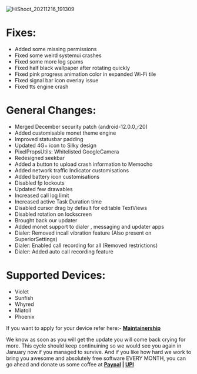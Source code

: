 ![HiShoot_20211216_191309](https://user-images.githubusercontent.com/29405483/146552265-6a0a7302-8a17-4f2c-b9fc-59b8407f3b14.png)

# Fixes:

- Added some missing permissions
- Fixed some weird systemui crashes
- Fixed some more log spams
- Fixed half black wallpaper after rotating quickly 
- Fixed pink progress animation color in expanded Wi-Fi tile 
- Fixed signal bar icon overlay issue 
- Fixed tts engine crash

# General Changes:

- Merged December security patch (android-12.0.0_r20)
- Added customisable monet theme engine
- Improved statusbar padding
- Updated 4G+ icon to Silky design
- PixelPropsUtils: Whitelisted GoogleCamera 
- Redesigned seekbar
- Added a button to upload crash information to Memocho
- Added network traffic Indicator customisations
- Added battery icon customisations
- Disabled fp lockouts
- Updated few drawables
- Increased call log limit
- Increased active Task Duration time
- Disabled cursor drag by default for editable TextViews 
- Disabled rotation on lockscreen
- Brought back our updater
- Added monet support to dialer , messaging and updater apps
- Dialer: Removed incall vibration feature (Also present on SuperiorSettings)
- Dialer: Enabled call recording for all (Removed restrictions)
- Dialer: Added auto call recording feature

# Supported Devices:

- Violet
- Sunfish
- Whyred
- Miatoll
- Phoenix

If you want to apply for your device refer here:- **[Maintainership](https://github.com/SuperiorOS-Devices/official_devices)**

We know as soon as you will get the update you will come back crying for more. This cycle should keep continuining so we would see you again in January now.if you managed to survive. And if you like how hard we work to bring you awesome and absolutely free software EVERY MONTH, you can go ahead and donate us some coffee at **[Paypal](https://www.paypal.me/Sipun) | [UPI](https://telegra.ph/UPI-Id-09-18)**
